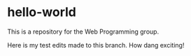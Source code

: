 # hello-world
This is a repository for the Web Programming group. 

Here is my test edits made to this branch. How dang exciting!
